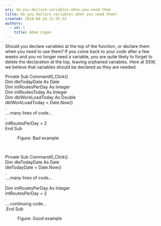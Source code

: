 ```yaml
---
uri: do-you-declare-variables-when-you-need-them
title: Do you declare variables when you need them?
created: 2018-04-24 21:55:53
authors:
  - id: 1
    title: Adam Cogan
---
```





<span class='intro'> <p class="ssw15-rteElement-P">Should you declare variables at the top of the function, or declare them when you need to use them? If you come back to your code after a few weeks and you no longer need a variable, you are quite likely to forget to delete the declaration at the top, leaving orphaned variables. Here at SSW, we believe that variables should be declared as they are needed.​<br></p> </span>

<p class="ssw15-rteElement-CodeArea">​Private Sub Command0_Click()<br>Dim dteTodayDate As Date<br>Dim intRoutesPerDay As Integer<br>Dim intRoutesToday As Integer<br>Dim dblWorkLoadToday As Double<br>dblWorkLoadToday = Date.Now()<br>.<br>....many lines of code...<br>.<br>intRoutesPerDay = 2<br>End Sub</p><dd class="ssw15-rteElement-FigureBad">  Figure&#58; Bad example <br></dd><p><br></p><p class="ssw15-rteElement-CodeArea">Private Sub Command0_Click()<br>Dim dteTodayDate As Date<br>dteTodayDate = Date.Now()<br>.<br>....many lines of code...<br>.<br>Dim intRoutesPerDay As Integer<br>intRoutesPerDay = 2<br>.<br>....continuing code...<br>.End Sub</p><dd class="ssw15-rteElement-FigureGood">​Figure&#58; Good example​​<br></dd>


